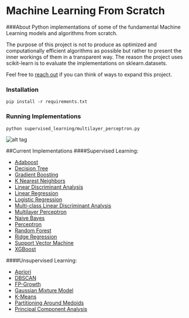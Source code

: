 # Machine Learning From Scratch


###About
Python implementations of some of the fundamental Machine Learning models and algorithms from scratch.

The purpose of this project is not to produce as optimized and computationally efficient algorithms as possible 
but rather to present the inner workings of them in a transparent way.
The reason the project uses scikit-learn is to evaluate the implementations on sklearn.datasets.

Feel free to [reach out](mailto:eriklindernoren@gmail.com) if you can think of ways to expand this project.


### Installation
    pip install -r requirements.txt


### Running Implementations
    python supervised_learning/multilayer_perceptron.py
   
![alt tag](http://eriklindernoren.se/images/mlp.png)


##Current Implementations
####Supervised Learning:
- [Adaboost](supervised_learning/adaboost.py)
- [Decision Tree](supervised_learning/decision_tree.py)
- [Gradient Boosting](supervised_learning/gradient_boosting.py)
- [K Nearest Neighbors](supervised_learning/k_nearest_neighbors.py)
- [Linear Discriminant Analysis](supervised_learning/linear_discriminant_analysis.py)
- [Linear Regression](supervised_learning/linear_regression.py)
- [Logistic Regression](supervised_learning/logistic_regression.py)
- [Multi-class Linear Discriminant Analysis](supervised_learning/multi_class_lda.py)
- [Multilayer Perceptron](supervised_learning/multilayer_perceptron.py)
- [Naive Bayes](supervised_learning/naive_bayes.py)
- [Perceptron](supervised_learning/perceptron.py)
- [Random Forest](supervised_learning/random_forest.py)
- [Ridge Regression](supervised_learning/ridge_regression.py)
- [Support Vector Machine](supervised_learning/support_vector_machine.py)
- [XGBoost](supervised_learning/xgboost.py)

####Unsupervised Learning:
- [Apriori](unsupervised_learning/apriori.py)
- [DBSCAN](unsupervised_learning/dbscan.py)
- [FP-Growth](unsupervised_learning/fp_growth.py)
- [Gaussian Mixture Model](unsupervised_learning/gaussian_mixture_model.py)
- [K-Means](unsupervised_learning/k_means.py)
- [Partitioning Around Medoids](unsupervised_learning/partitioning_around_medoids.py)
- [Principal Component Analysis](unsupervised_learning/principal_component_analysis.py)
